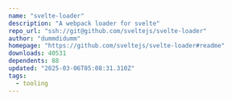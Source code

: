 ```yaml
---
name: "svelte-loader"
description: "A webpack loader for svelte"
repo_url: "ssh://git@github.com/sveltejs/svelte-loader"
author: "dummdidumm"
homepage: "https://github.com/sveltejs/svelte-loader#readme"
downloads: 40531
dependents: 88
updated: "2025-03-06T05:08:31.310Z"
tags: 
  - tooling
---
```

